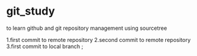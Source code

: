 # git_study
to learn github and git repository management using sourcetree

1.first commit to remote repository
2.second commit to remote repository
3.first commit to local branch ;
